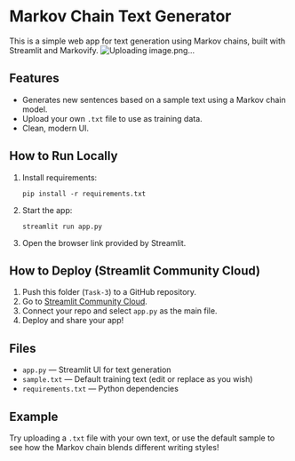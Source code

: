 # Markov Chain Text Generator

This is a simple web app for text generation using Markov chains, built with Streamlit and Markovify.
![Uploading image.png…]()


## Features
- Generates new sentences based on a sample text using a Markov chain model.
- Upload your own `.txt` file to use as training data.
- Clean, modern UI.

## How to Run Locally
1. Install requirements:
   ```
   pip install -r requirements.txt
   ```
2. Start the app:
   ```
   streamlit run app.py
   ```
3. Open the browser link provided by Streamlit.

## How to Deploy (Streamlit Community Cloud)
1. Push this folder (`Task-3`) to a GitHub repository.
2. Go to [Streamlit Community Cloud](https://streamlit.io/cloud).
3. Connect your repo and select `app.py` as the main file.
4. Deploy and share your app!

## Files
- `app.py` — Streamlit UI for text generation
- `sample.txt` — Default training text (edit or replace as you wish)
- `requirements.txt` — Python dependencies

## Example
Try uploading a `.txt` file with your own text, or use the default sample to see how the Markov chain blends different writing styles!
